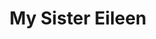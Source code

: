 ---
title: My Sister Eileen
year: 1980
opening_date: 1980-05-02
closing_date: 1980-05-07
layout: productions
image:
image_caption:
image_credit:
playbill: 
category: 
details:
  Theatre: Theatre Jacksonville
  Venue: Little Theatre
cast:
  Mr. Appopolous: Mel Wilhite
  Ruth Sherwood: Nancy Kaye
  Eileen Sherwood: Nancy Mull
  Jensen: John Gombeda
  Woman with Dog: Sabina Meyer
  Dog: Sebastian
  Street Arab: Jonathan Meyer
  Drunk:
    - David Horne
    - Philip St. Laurent
  Lonigan: Doug Thomas
  The Wreck: Dick Kerekes
  Vendor: Tommy Thomson
  Mr. Fletcher: Hal Henderson
  Helen Wade: Dee Boyett
  Frank Lippen cott: Bill Merwin
  Chick Clark: Thom Scoggins
  Cossack: John Gombeda
  Violet Shelton: Joanne Schneider
  Mrs. Wade: Martha Worsley
  Robert Baker: Frank Alters
  Future Admiral:
    - Bill Blake
    - David Horne
    - Marlon Hecht
    - Philip St. Laurent
    - Tom Heffernan
    - Tommy Thomson
  Walter Sherwood: Dick Robertson
  A prospective Tenant: Nancy Lowder
  The Consul: Norman Howard
  The Sandhog: George Spelvin
crew:
  Director: Robert Knowles
  Scene Design: Hal Henderson
  Stage Manager: Laurie Kaden
  Light Technician: Pam Jackson
  Sound Technician: Barbara Stillson
  Properties:
    - Pam Jackson
    - Amelia Senhausen
    - Valerie Howard
  Set Construction:
    - Sarah Barto
    - Marty Friedman
    - Frank Friedsam
    - Tom Heffernan
    - Bebe Schroder
    - Tommy Thomson
    - Jeanne Turney
    - Cathy Watson
    - Gertrude Berman
  Costumes:
    - Nancy Kaye
    - Gerri Turbow
  Box Office:
    - Barbara Stillson
    - Gert Berman
    - Shirley Cooke
    - Anne Dubow
    - Nancy Frankhouser
    - Sabina Meyer
    - Pat Somers

orchestra:
external_links:
---